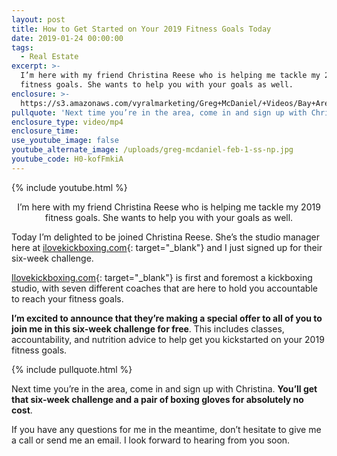 ```yaml
---
layout: post
title: How to Get Started on Your 2019 Fitness Goals Today
date: 2019-01-24 00:00:00
tags:
  - Real Estate
excerpt: >-
  I’m here with my friend Christina Reese who is helping me tackle my 2019
  fitness goals. She wants to help you with your goals as well.
enclosure: >-
  https://s3.amazonaws.com/vyralmarketing/Greg+McDaniel/+Videos/Bay+Area+Real+Estate+Agent+-+How+to+Get+Started+on+Your+2019+Fitness+Goals+Today.mp4
pullquote: 'Next time you’re in the area, come in and sign up with Christina.'
enclosure_type: video/mp4
enclosure_time:
use_youtube_image: false
youtube_alternate_image: /uploads/greg-mcdaniel-feb-1-ss-np.jpg
youtube_code: H0-kofFmkiA
---
```


{% include youtube.html %}

<center>I’m here with my friend Christina Reese who is helping me tackle my 2019 fitness goals. She wants to help you with your goals as well.</center>

Today I’m delighted to be joined Christina Reese. She’s the studio manager here at [ilovekickboxing.com](https://www.ilovekickboxing.com/){: target="_blank"} and I just signed up for their six-week challenge.

[Ilovekickboxing.com](https://www.ilovekickboxing.com/){: target="_blank"} is first and foremost a kickboxing studio, with seven different coaches that are here to hold you accountable to reach your fitness goals.

**I’m excited to announce that they’re making a special offer to all of you to join me in this six-week challenge for free**. This includes classes, accountability, and nutrition advice to help get you kickstarted on your 2019 fitness goals.

{% include pullquote.html %}

Next time you’re in the area, come in and sign up with Christina. **You’ll get that six-week challenge and a pair of boxing gloves for absolutely no cost**.

If you have any questions for me in the meantime, don’t hesitate to give me a call or send me an email. I look forward to hearing from you soon.